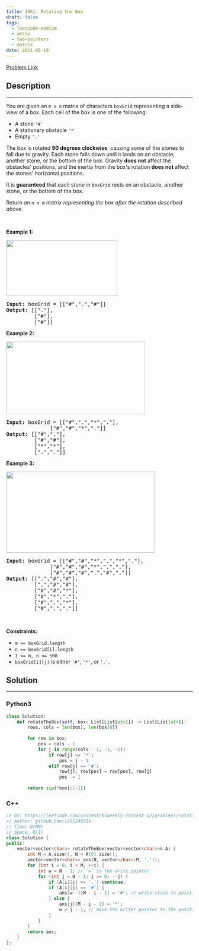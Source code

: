 ```yaml
---
title: 1861. Rotating the Box
draft: false
tags: 
  - leetcode-medium
  - array
  - two-pointers
  - matrix
date: 2021-05-16
---
```


[Problem Link](https://leetcode.com/problems/rotating-the-box/)

## Description

---
<p>You are given an <code>m x n</code> matrix of characters <code>boxGrid</code> representing a side-view of a box. Each cell of the box is one of the following:</p>

<ul>
	<li>A stone <code>&#39;#&#39;</code></li>
	<li>A stationary obstacle <code>&#39;*&#39;</code></li>
	<li>Empty <code>&#39;.&#39;</code></li>
</ul>

<p>The box is rotated <strong>90 degrees clockwise</strong>, causing some of the stones to fall due to gravity. Each stone falls down until it lands on an obstacle, another stone, or the bottom of the box. Gravity <strong>does not</strong> affect the obstacles&#39; positions, and the inertia from the box&#39;s rotation <strong>does not </strong>affect the stones&#39; horizontal positions.</p>

<p>It is <strong>guaranteed</strong> that each stone in <code>boxGrid</code> rests on an obstacle, another stone, or the bottom of the box.</p>

<p>Return <em>an </em><code>n x m</code><em> matrix representing the box after the rotation described above</em>.</p>

<p>&nbsp;</p>
<p><strong class="example">Example 1:</strong></p>

<p><img alt="" src="https://assets.leetcode.com/uploads/2021/04/08/rotatingtheboxleetcodewithstones.png" style="width: 300px; height: 150px;" /></p>

<pre>
<strong>Input:</strong> boxGrid = [[&quot;#&quot;,&quot;.&quot;,&quot;#&quot;]]
<strong>Output:</strong> [[&quot;.&quot;],
&nbsp;        [&quot;#&quot;],
&nbsp;        [&quot;#&quot;]]
</pre>

<p><strong class="example">Example 2:</strong></p>

<p><img alt="" src="https://assets.leetcode.com/uploads/2021/04/08/rotatingtheboxleetcode2withstones.png" style="width: 375px; height: 195px;" /></p>

<pre>
<strong>Input:</strong> boxGrid = [[&quot;#&quot;,&quot;.&quot;,&quot;*&quot;,&quot;.&quot;],
&nbsp;             [&quot;#&quot;,&quot;#&quot;,&quot;*&quot;,&quot;.&quot;]]
<strong>Output:</strong> [[&quot;#&quot;,&quot;.&quot;],
&nbsp;        [&quot;#&quot;,&quot;#&quot;],
&nbsp;        [&quot;*&quot;,&quot;*&quot;],
&nbsp;        [&quot;.&quot;,&quot;.&quot;]]
</pre>

<p><strong class="example">Example 3:</strong></p>

<p><img alt="" src="https://assets.leetcode.com/uploads/2021/04/08/rotatingtheboxleetcode3withstone.png" style="width: 400px; height: 218px;" /></p>

<pre>
<strong>Input:</strong> boxGrid = [[&quot;#&quot;,&quot;#&quot;,&quot;*&quot;,&quot;.&quot;,&quot;*&quot;,&quot;.&quot;],
&nbsp;             [&quot;#&quot;,&quot;#&quot;,&quot;#&quot;,&quot;*&quot;,&quot;.&quot;,&quot;.&quot;],
&nbsp;             [&quot;#&quot;,&quot;#&quot;,&quot;#&quot;,&quot;.&quot;,&quot;#&quot;,&quot;.&quot;]]
<strong>Output:</strong> [[&quot;.&quot;,&quot;#&quot;,&quot;#&quot;],
&nbsp;        [&quot;.&quot;,&quot;#&quot;,&quot;#&quot;],
&nbsp;        [&quot;#&quot;,&quot;#&quot;,&quot;*&quot;],
&nbsp;        [&quot;#&quot;,&quot;*&quot;,&quot;.&quot;],
&nbsp;        [&quot;#&quot;,&quot;.&quot;,&quot;*&quot;],
&nbsp;        [&quot;#&quot;,&quot;.&quot;,&quot;.&quot;]]
</pre>

<p>&nbsp;</p>
<p><strong>Constraints:</strong></p>

<ul>
	<li><code>m == boxGrid.length</code></li>
	<li><code>n == boxGrid[i].length</code></li>
	<li><code>1 &lt;= m, n &lt;= 500</code></li>
	<li><code>boxGrid[i][j]</code> is either <code>&#39;#&#39;</code>, <code>&#39;*&#39;</code>, or <code>&#39;.&#39;</code>.</li>
</ul>


## Solution

---
### Python3
``` py title='rotating-the-box'
class Solution:
    def rotateTheBox(self, box: List[List[str]]) -> List[List[str]]:
        rows, cols = len(box), len(box[0])
        
        for row in box:
            pos = cols - 1
            for j in range(cols - 1, -1, -1):
                if row[j] == '*':
                    pos = j - 1
                elif row[j] == '#':
                    row[j], row[pos] = row[pos], row[j]
                    pos -= 1
        
        return zip(*box[::-1])
```
### C++
``` cpp title='rotating-the-box'
// OJ: https://leetcode.com/contest/biweekly-contest-52/problems/rotating-the-box/
// Author: github.com/lzl124631x
// Time: O(MN)
// Space: O(1)
class Solution {
public:
    vector<vector<char>> rotateTheBox(vector<vector<char>>& A) {
        int M = A.size(), N = A[0].size();
        vector<vector<char>> ans(N, vector<char>(M, '.'));
        for (int i = 0; i < M; ++i) {
            int w = N - 1; // `w` is the write pointer
            for (int j = N - 1; j >= 0; --j) {
                if (A[i][j] == '.') continue;
                if (A[i][j] == '#') {
                    ans[w--][M - i - 1] = '#'; // write stone to position `(w, M - i - 1)` and move write pointer
                } else {
                    ans[j][M - i - 1] = '*';
                    w = j - 1; // move the writer pointer to the position after the obstacle
                }
            }
        }
        return ans;
    }
};
```

